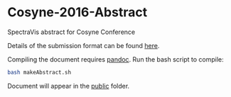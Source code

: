 # Cosyne-2016-Abstract
SpectraVis abstract for Cosyne Conference

Details of the submission format can be found [here](http://www.cosyne.org/c/index.php?title=Abstracts).

Compiling the document requires [pandoc](http://pandoc.org/). Run the bash script to compile:
```bash
bash makeAbstract.sh
```
Document will appear in the [public](../public) folder.
